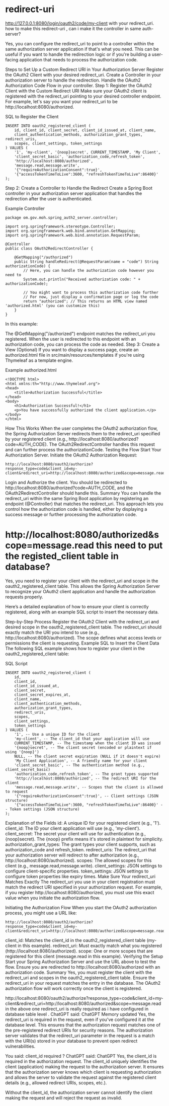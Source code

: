 # redirect-uri 
http://127.0.0.1:8080/login/oauth2/code/my-client with your redirect_uri.  how to make this redirect-uri ,  can i make it the controller in same auth-server?

Yes, you can configure the redirect_uri to point to a controller within the same authorization server application if that's what you need. This can be useful if you want to handle the redirection logic or if you're building a user-facing application that needs to process the authorization code.

Steps to Set Up a Custom Redirect URI in Your Authorization Server
Register the OAuth2 Client with your desired redirect_uri.
Create a Controller in your authorization server to handle the redirection.
Handle the OAuth2 Authorization Code Flow in your controller.
Step 1: Register the OAuth2 Client with the Custom Redirect URI
Make sure your OAuth2 client is registered with the redirect_uri pointing to your desired controller endpoint. For example, let's say you want your redirect_uri to be http://localhost:8080/authorized.

SQL to Register the Client
```
INSERT INTO oauth2_registered_client (
    id, client_id, client_secret, client_id_issued_at, client_name,
    client_authentication_methods, authorization_grant_types, redirect_uris,
    scopes, client_settings, token_settings
) VALUES (
    '1', 'my-client', '{noop}secret', CURRENT_TIMESTAMP, 'My Client',
    'client_secret_basic', 'authorization_code,refresh_token',
    'http://localhost:8080/authorized',
    'message.read,message.write',
    '{"requireAuthorizationConsent":true}',
    '{"accessTokenTimeToLive":3600, "refreshTokenTimeToLive":86400}'
);
```
Step 2: Create a Controller to Handle the Redirect
Create a Spring Boot controller in your authorization server application that handles the redirection after the user is authenticated.

Example Controller
```
package om.gov.moh.spring_auth2_server.controller;

import org.springframework.stereotype.Controller;
import org.springframework.web.bind.annotation.GetMapping;
import org.springframework.web.bind.annotation.RequestParam;

@Controller
public class OAuth2RedirectController {

    @GetMapping("/authorized")
    public String handleRedirect(@RequestParam(name = "code") String authorizationCode) {
        // Here, you can handle the authorization code however you need to
        System.out.println("Received authorization code: " + authorizationCode);

        // You might want to process this authorization code further
        // For now, just display a confirmation page or log the code
        return "authorized"; // This returns an HTML view named 'authorized.html' (you can customize this)
    }
}
```
In this example:

The @GetMapping("/authorized") endpoint matches the redirect_uri you registered.
When the user is redirected to this endpoint with an authorization code, you can process the code as needed.
Step 3: Create a View (Optional)
If you want to display a success page, create an authorized.html file in src/main/resources/templates if you're using Thymeleaf as a template engine.

Example authorized.html
```
<!DOCTYPE html>
<html xmlns:th="http://www.thymeleaf.org">
<head>
    <title>Authorization Successful</title>
</head>
<body>
    <h1>Authorization Successful!</h1>
    <p>You have successfully authorized the client application.</p>
</body>
</html>
```
How This Works
When the user completes the OAuth2 authorization flow, the Spring Authorization Server redirects them to the redirect_uri specified by your registered client (e.g., http://localhost:8080/authorized?code=AUTH_CODE).
The OAuth2RedirectController handles this request and can further process the authorizationCode.
Testing the Flow
Start Your Authorization Server.
Initiate the OAuth2 Authorization Request:
```
http://localhost:8080/oauth2/authorize?response_type=code&client_id=my-client&redirect_uri=http://localhost:8080/authorized&scope=message.read
```
Login and Authorize the client.
You should be redirected to http://localhost:8080/authorized?code=AUTH_CODE, and the OAuth2RedirectController should handle this.
Summary
You can handle the redirect_uri within the same Spring Boot application by registering an endpoint (@Controller) that matches the redirect_uri.
This approach lets you control how the authorization code is handled, either by displaying a success message or further processing the authorization code.

# http://localhost:8080/authorized&scope=message.read this need to put the registed_client table in database?
Yes, you need to register your client with the redirect_uri and scope in the oauth2_registered_client table. This allows the Spring Authorization Server to recognize your OAuth2 client application and handle the authorization requests properly.

Here’s a detailed explanation of how to ensure your client is correctly registered, along with an example SQL script to insert the necessary data.

Step-by-Step Process
Register the OAuth2 Client with the redirect_uri and desired scope in the oauth2_registered_client table.
The redirect_uri should exactly match the URI you intend to use (e.g., http://localhost:8080/authorized).
The scope defines what access levels or permissions the client is requesting.
Example SQL to Insert the Client Data
The following SQL example shows how to register your client in the oauth2_registered_client table:

SQL Script
```
INSERT INTO oauth2_registered_client (
    id, 
    client_id, 
    client_id_issued_at, 
    client_secret, 
    client_secret_expires_at, 
    client_name, 
    client_authentication_methods, 
    authorization_grant_types, 
    redirect_uris, 
    scopes, 
    client_settings, 
    token_settings
) VALUES (
    '1', -- Use a unique ID for the client
    'my-client', -- The client_id that your application will use
    CURRENT_TIMESTAMP, -- The timestamp when the client ID was issued
    '{noop}secret', -- The client secret (encoded or plaintext if using '{noop}')
    NULL, -- The client secret expiration (NULL if it doesn't expire)
    'My Client Application', -- A friendly name for your client
    'client_secret_basic', -- The authentication method (e.g., client_secret_basic)
    'authorization_code,refresh_token', -- The grant types supported
    'http://localhost:8080/authorized', -- The redirect URI for the client
    'message.read,message.write', -- Scopes that the client is allowed to request
    '{"requireAuthorizationConsent":true}', -- Client settings (JSON structure)
    '{"accessTokenTimeToLive":3600, "refreshTokenTimeToLive":86400}' -- Token settings (JSON structure)
);
```
Explanation of the Fields
id: A unique ID for your registered client (e.g., '1').
client_id: The ID your client application will use (e.g., 'my-client').
client_secret: The secret your client will use for authentication (e.g., {noop}secret). The {noop} prefix means it's stored in plaintext for simplicity.
authorization_grant_types: The grant types your client supports, such as authorization_code and refresh_token.
redirect_uris: The redirect_uri that your authorization server will redirect to after authorization (e.g., http://localhost:8080/authorized).
scopes: The allowed scopes for this client (e.g., message.read,message.write).
client_settings: JSON settings to configure client-specific properties.
token_settings: JSON settings to configure token properties like expiry times.
Make Sure Your redirect_uri Matches Exactly
The redirect_uri you use in your client registration must match the redirect URI specified in your authorization request. For example, if you register http://localhost:8080/authorized, you must use this exact value when you initiate the authorization flow.

Initiating the Authorization Flow
When you start the OAuth2 authorization process, you might use a URL like:

```
http://localhost:8080/oauth2/authorize?response_type=code&client_id=my-client&redirect_uri=http://localhost:8080/authorized&scope=message.read
```
client_id: Matches the client_id in the oauth2_registered_client table (my-client in this example).
redirect_uri: Must exactly match what you registered (http://localhost:8080/authorized).
scope: One or more scopes that are registered for this client (message.read in this example).
Verifying the Setup
Start your Spring Authorization Server and use the URL above to test the flow.
Ensure you are redirected to http://localhost:8080/authorized with an authorization code.
Summary
Yes, you must register the client with the redirect_uri and scopes in the oauth2_registered_client table.
Ensure the redirect_uri in your request matches the entry in the database.
The OAuth2 authorization flow will work correctly once the client is registered.


http://localhost:8080/oauth2/authorize?response_type=code&client_id=my-client&redirect_uri=http://localhost:8080/authorized&scope=message.read
in the above one redirect_uri is really required as i have configured in database table level .
ChatGPT said:
ChatGPT
Memory updated
Yes, the redirect_uri is required in the request, even if you've configured it at the database level. This ensures that the authorization request matches one of the pre-registered redirect URIs for security reasons. The authorization server validates that the redirect_uri parameter in the request is a match with the URI(s) stored in your database to prevent open redirect vulnerabilities.






You said:
client_id required ?
ChatGPT said:
ChatGPT
Yes, the client_id is required in the authorization request. The client_id uniquely identifies the client (application) making the request to the authorization server. It ensures that the authorization server knows which client is requesting authorization and allows the server to validate the request against the registered client details (e.g., allowed redirect URIs, scopes, etc.).

Without the client_id, the authorization server cannot identify the client making the request and will reject the request as invalid.
